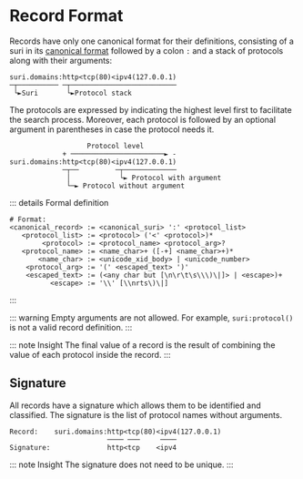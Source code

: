 # Record Format

Records have only one canonical format for their definitions, consisting of a suri in
its [canonical format](/domains/formats#canonical-format) followed by a colon `:` and a stack of protocols along with
their arguments:

```:no-line-numbers
suri.domains:http<tcp(80)<ipv4(127.0.0.1)
─┬────────── ─┬──────────────────────────
 └►Suri       └►Protocol stack
```

The protocols are expressed by indicating the highest level first to facilitate the search process. Moreover, each
protocol is followed by an optional argument in parentheses in case the protocol needs it.

```:no-line-numbers
                   Protocol level
             + ───────────────────────► -
suri.domains:http<tcp(80)<ipv4(127.0.0.1)
             ─┬──         ─┬─────────────
              │            └► Protocol with argument
              └─► Protocol without argument
```

::: details Formal definition

```:no-line-numbers
# Format:
<canonical_record> := <canonical_suri> ':' <protocol_list>
   <protocol_list> := <protocol> ('<' <protocol>)*
        <protocol> := <protocol_name> <protocol_arg>?
   <protocol_name> := <name_char>+ ([-+] <name_char>+)*
       <name_char> := <unicode_xid_body> | <unicode_number>
    <protocol_arg> := '(' <escaped_text> ')'
    <escaped_text> := (<any char but [\n\r\t\s\\\)\|]> | <escape>)+
          <escape> := '\\' [\\nrts\)\|]
```

:::

::: warning
Empty arguments are not allowed. For example, `suri:protocol()` is not a
valid record definition.
:::

::: note Insight
The final value of a record is the result of combining the value of each protocol inside the record.
:::

## Signature

All records have a signature which allows them to be identified and classified. The signature is the list of protocol
names without arguments.

```:no-line-numbers
Record:    suri.domains:http<tcp(80)<ipv4(127.0.0.1)
                        ──── ───     ────
Signature:              http<tcp    <ipv4
```

::: note Insight
The signature does not need to be unique.
:::